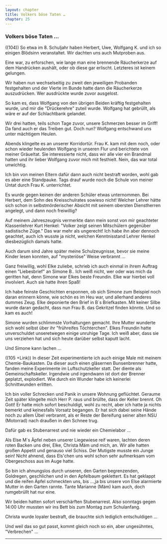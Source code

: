 ```yaml
---  
layout: chapter
title: Volkers böse Taten …
chapter: 25
---  
```


### Volkers böse Taten …

((104)) So etwa im 8. Schuljahr haben Herbert, Uwe, Wolfgang K. und ich so
einigen Blödsinn veranstaltet. Wir dachten uns auch Mutproben aus.

Eine war, zu erforschen, wie lange man eine brennende Räucherkerze auf dem
Handrücken aushält, oder ob diese gar erlischt. Letzteres ist keinem gelungen.

Wir haben nun wechselseitig zu zweit den jeweiligen Probanden festgehalten und
der Vierte im Bunde hatte dann die Räucherkerze auszudrücken. Wer ausdrückte
wurde zuvor ausgelost.

So kam es, dass Wolfgang von den übrigen Beiden kräftig festgehalten wurde,
und mir die "Drückerehre" zuteil wurde. Wolfgang hat gebrüllt, als wäre er auf
der Schlachtbank gelandet.

Wir drei hatten, teils schon Tage zuvor, unsere Schmerzen besser im Griff! Da
fand auch er das Treiben gut. Doch nun? Wolfgang entschwand uns unter
mächtigem Heulen.

Abends klingelte es an unserer Korridortür. Frau K. kam mit dem noch, oder
schon wieder heulenden Wolfgang in unseren Flur und berichtete von meiner
Gräueltat. Sie interessierte nicht, dass wir alle vier ein Brandmal hatten und
ihr lieber Wolfgang zuvor mich mit festhielt. Nein, das war total unwichtig.

Ich bin von meinen Eltern dafür dann auch nicht bestraft worden, wohl gab es
aber eine Standpauke. Tags drauf wurde noch die Schule von meiner Untat durch
Frau K. unterrichtet.

Es wurde gegen keinen der anderen Schüler etwas unternommen. Bei Herbert, dem
Sohn des Kreisschulrates sowieso nicht! Welcher Lehrer hätte sich schon in
selbstmörderischer Absicht mit seinem obersten Dienstherren angelegt, und dann
noch freiwillig?

Auf meinem Jahreszeugnis vermerkte dann mein sonst von mir geachteter
Klassenlehrer Kurt Henkel: "Volker zeigt seinen Mitschülern gegenüber
sadistische Züge." Das war mehr als ungerecht! Ich habe ihn aber dennoch
geachtet, auch ich wusste ja nicht, welchen Kenntnisstand Lehrer Henkel
diesbezüglich damals hatte.

Auch darum sind Jahre später meine Schulzeugnisse, bevor sie meine Kinder
lesen konnten, auf "mysteriöse" Weise verbrannt …

Ganz freiwillig, wohl Elke zuliebe, schrieb ich auch einmal in ihrem Auftrag
einen "Liebesbrief" an Simone B.. Ich weiß nicht, wer oder was mich da
geritten hat, denn Simone war Elkes beste Freundin. Elke war hierbei voll
involviert. Auch sie hatte ihren Spaß!

Ich habe feinste Geschichten ersponnen, ob sich Simone zum Beispiel noch daran
erinnern könne, wie schön es im Heu war, und allerhand anderes dummes Zeug.
Elke deponierte den Brief in B´s Briefkasten. Mit keiner Silbe wurde daran
gedacht, dass nun Frau B. das Gekritzel finden könnte. Und so kam es auch!

Simone wurden schlimmste Vorhaltungen gemacht. Ihre Mutter wunderte sich wohl
selbst über ihr "frühreifes Töchterchen". Elkes Freundin hatte unverschuldet
unseretwegen einige unruhige Tage. Ich weiß aber, dass sie uns verziehen hat
und sich heute darüber selbst kaputt lacht.

Und Simone kann lachen …

((105 +Link)) In dieser Zeit experimentierte ich auch einige Male mit meinem
Chemie-Baukasten. Da dieser auch einen gläsernen Bunsenbrenner hatte, fanden
meine Experimente im Luftschutzkeller statt. Der diente als
Gemeinschaftskeller. Irgendwie und irgendwann ist dort der Brenner geplatzt,
explodiert. Wie durch ein Wunder habe ich keinerlei Schnittwunden erlitten.

Ich bin voller Schrecken und Panik in unsere Wohnung geflüchtet. Geraume Zeit
später klingelte mich Herr P. raus und brüllte, dass der Keller brennt. Oh
Gott! Er hatte mich sofort beschuldigt, wohl zu recht, aber ich hatte ja
nichts bemerkt und keinesfalls Vorsatz begangen. Er hat sich dabei seine Hände
noch zu allem Übel verbrannt, als er Reste der Bereifung seiner alten NSU
(Motorrad) nach draußen in den Schnee trug.

Dafür gab es Stubenarrest und nie wieder ein Chemielabor …

Als Else M´s Äpfel neben unserer Liegewiese reif waren, lachten deren roten
Backen uns drei, Elke, Christa Mäm und mich, an. Wir alle hatten großen
Appetit und genauso viel Schiss. Der Mutigste musste ein Junge sein! Nicht
ahnend, dass Els'chen uns wohl schon sehr aufmerksam vom Obergeschoss aus im
Auge hatte.

So bin ich ahnungslos durch unseren, den Garten begrenzenden, Goldregen,
geschlichen und in den Apfelbaum geklettert. Es hat geklappt und die reifen
Äpfel schmeckten uns, bis …,ja bis unsere von Else alarmierte Mutter in den
Garten rannte. Tante Marianne (Mäm) kam auch, doch rumgebrüllt hat nur eine.

Wir beiden hatten sofort verschärften Stubenarrest. Also sonntags gegen 14:00
Uhr mussten wir ins Bett bis zum Montag zum Schulanfang.

Christa wurde loyaler bestraft, die brauchte sich lediglich entschuldigen …

Und weil das so gut passt, kommt gleich noch so ein, aber ungesühntes,
"Verbrechen" …

****

